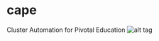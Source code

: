 # cape
Cluster Automation for Pivotal Education
![alt tag](https://github.com/dbbaskette/cape/raw/gh-pages/images/cape.jpg)



